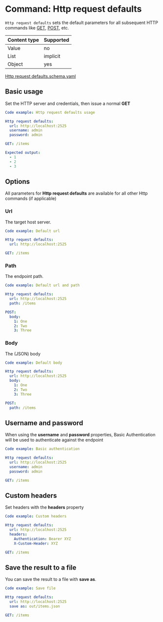 # Command: Http request defaults

`Http request defaults` sets the default parameters for all subsequent HTTP commands
like [GET](GET.md), [POST](POST.md), etc.

| Content type | Supported |
|--------------|-----------|
| Value        | no        |
| List         | implicit  |
| Object       | yes       |

[Http request defaults.schema.yaml](schema/Http%20request%20defaults.schema.yaml)

## Basic usage

Set the HTTP server and credentials, then issue a normal **GET**

```yaml instacli
Code example: Http request defaults usage

Http request defaults:
  url: http://localhost:2525
  username: admin
  password: admin

GET: /items

Expected output:
  - 1
  - 2
  - 3
```

## Options

All parameters for **Http request defaults** are available for all other Http commands (if applicable)

### Url

The target host server.

```yaml instacli
Code example: Default url

Http request defaults:
  url: http://localhost:2525

GET: /items
```

### Path

The endpoint path.

```yaml instacli
Code example: Default url and path

Http request defaults:
  url: http://localhost:2525
  path: /items

POST:
  body:
    1: One
    2: Two
    3: Three
```

### Body

The (JSON) body

```yaml instacli
Code example: Default body

Http request defaults:
  url: http://localhost:2525
  body:
    1: One
    2: Two
    3: Three

POST:
  path: /items
```

## Username and password

When using the **username** and **password** properties, Basic Authentication will be used to authenticate against the
endpoint

```yaml instacli
Code example: Basic authentication

Http request defaults:
  url: http://localhost:2525
  username: admin
  password: admin

GET: /items
```

## Custom headers

Set headers with the **headers** property

```yaml instacli
Code example: Custom headers

Http request defaults:
  url: http://localhost:2525
  headers:
    Authentication: Bearer XYZ
    X-Custom-Header: XYZ

GET: /items
```

## Save the result to a file

You can save the result to a file with **save as**.

```yaml instacli
Code example: Save file

Http request defaults:
  url: http://localhost:2525
  save as: out/items.json

GET: /items
```
